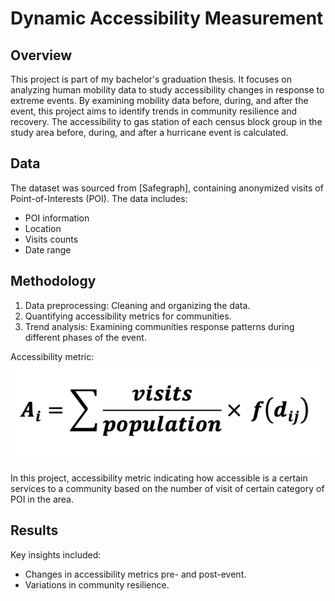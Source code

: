 # Dynamic Accessibility Measurement

## Overview
This project is part of my bachelor's graduation thesis. It focuses on analyzing human mobility data to study accessibility changes in response to extreme events. By examining mobility data before, during, and after the event, this project aims to identify trends in community resilience and recovery. The accessibility to gas station of each census block group in the study area before, during, and after a hurricane event is calculated.

## Data
The dataset was sourced from [Safegraph], containing anonymized visits of Point-of-Interests (POI). The data includes:
- POI information
- Location
- Visits counts
- Date range

## Methodology
1. Data preprocessing: Cleaning and organizing the data.
2. Quantifying accessibility metrics for communities.
3. Trend analysis: Examining communities response patterns during different phases of the event.

Accessibility metric: ![Equation to calculate accessibility of a census block group](accessibility_metrics.png)

In this project, accessibility metric indicating how accessible is a certain services to a community based on the number of visit of certain category of POI in the area.

## Results
Key insights included:
- Changes in accessibility metrics pre- and post-event.
- Variations in community resilience.




